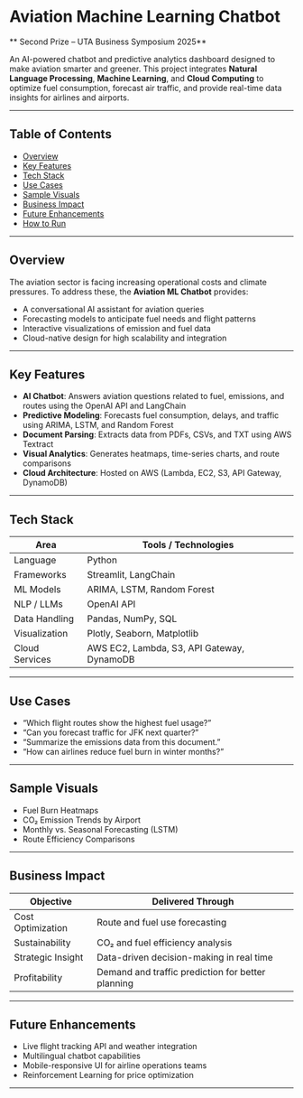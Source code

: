 # Aviation Machine Learning Chatbot

** Second Prize – UTA Business Symposium 2025**

An AI-powered chatbot and predictive analytics dashboard designed to make aviation smarter and greener. This project integrates **Natural Language Processing**, **Machine Learning**, and **Cloud Computing** to optimize fuel consumption, forecast air traffic, and provide real-time data insights for airlines and airports.

---

## Table of Contents

- [Overview](#overview)
- [Key Features](#key-features)
- [Tech Stack](#tech-stack)
- [Use Cases](#use-cases)
- [Sample Visuals](#sample-visuals)
- [Business Impact](#business-impact)
- [Future Enhancements](#future-enhancements)
- [How to Run](#how-to-run)

---

## Overview

The aviation sector is facing increasing operational costs and climate pressures. To address these, the **Aviation ML Chatbot** provides:

- A conversational AI assistant for aviation queries
- Forecasting models to anticipate fuel needs and flight patterns
- Interactive visualizations of emission and fuel data
- Cloud-native design for high scalability and integration

---

## Key Features

-  **AI Chatbot**: Answers aviation questions related to fuel, emissions, and routes using the OpenAI API and LangChain
-  **Predictive Modeling**: Forecasts fuel consumption, delays, and traffic using ARIMA, LSTM, and Random Forest
-  **Document Parsing**: Extracts data from PDFs, CSVs, and TXT using AWS Textract
-  **Visual Analytics**: Generates heatmaps, time-series charts, and route comparisons
-  **Cloud Architecture**: Hosted on AWS (Lambda, EC2, S3, API Gateway, DynamoDB)

---

## Tech Stack

| Area               | Tools / Technologies                             |
|--------------------|--------------------------------------------------|
| Language           | Python                                           |
| Frameworks         | Streamlit, LangChain                             |
| ML Models          | ARIMA, LSTM, Random Forest                       |
| NLP / LLMs         | OpenAI API                                       |
| Data Handling      | Pandas, NumPy, SQL                               |
| Visualization      | Plotly, Seaborn, Matplotlib                      |
| Cloud Services     | AWS EC2, Lambda, S3, API Gateway, DynamoDB       |

---

## Use Cases

- “Which flight routes show the highest fuel usage?”
- “Can you forecast traffic for JFK next quarter?”
- “Summarize the emissions data from this document.”
- “How can airlines reduce fuel burn in winter months?”

---

## Sample Visuals

-  Fuel Burn Heatmaps
-  CO₂ Emission Trends by Airport
-  Monthly vs. Seasonal Forecasting (LSTM)
-  Route Efficiency Comparisons

---

## Business Impact

| Objective             | Delivered Through                                  |
|-----------------------|-----------------------------------------------------|
|  Cost Optimization  | Route and fuel use forecasting                     |
|  Sustainability     | CO₂ and fuel efficiency analysis                   |
|  Strategic Insight  | Data-driven decision-making in real time          |
|  Profitability      | Demand and traffic prediction for better planning |

---

## Future Enhancements

-  Live flight tracking API and weather integration
-  Multilingual chatbot capabilities
-  Mobile-responsive UI for airline operations teams
-  Reinforcement Learning for price optimization

---
